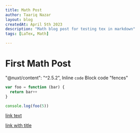```yaml
---
title: Math Post
author: Taariq Nazar
layout: blog
createdAt: April 5th 2023
description: "Math blog post for testing tex in markdown"
tags: [LaTex, Math]

---
```

# First Math Post

"@nuxt/content": "^2.5.2",
Inline `code`
Block code "fences"

```js
var foo = function (bar) {
  return bar++
}

console.log(foo(5))
```
[link text](http://dev.nodeca.com)

[link with title](http://nodeca.github.io/pica/demo/ 'title text!')
